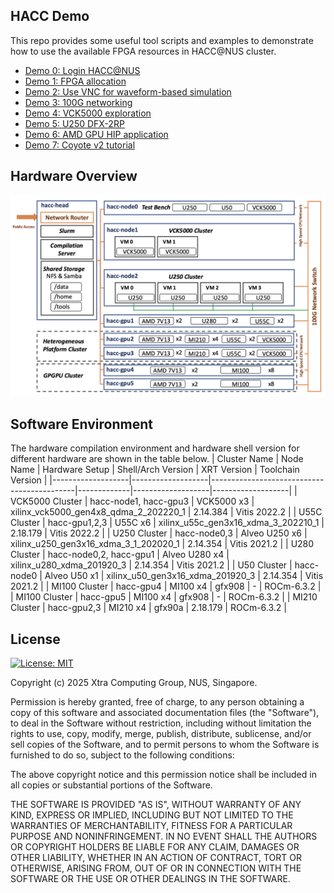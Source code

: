 ## HACC Demo

This repo provides some useful tool scripts and examples to demonstrate how to use the available FPGA resources in HACC@NUS cluster.




- [Demo 0: Login HACC@NUS](doc/0-login.md)
- [Demo 1: FPGA allocation](doc/1-FPGA-allocation.md)
- [Demo 2: Use VNC for waveform-based simulation](doc/2-waveform-based-simulation.md)
- [Demo 3: 100G networking](doc/3-100G-network-interaction.md)
- [Demo 4: VCK5000 exploration](doc/4-VCK5000.md)
- [Demo 5: U250 DFX-2RP](doc/5-U250_DFX.md)
- [Demo 6: AMD GPU HIP application](doc/6-HIP.md)
- [Demo 7: Coyote v2 tutorial](doc/7-coyote.md)




## Hardware Overview

<img src="doc/hacc.png" alt="" width="750">



## Software Environment

The hardware compilation environment and hardware shell version for different hardware are shown in the table below. 
| Cluster Name | Node Name | Hardware Setup    | Shell/Arch Version                         | XRT Version | Toolchain Version |
|-------------------|-------------------|--------------------------------------------|-------------|-------------------|-------------------|
| VCK5000 Cluster | hacc-node1, hacc-gpu3 | VCK5000 x3 | xilinx_vck5000_gen4x8_qdma_2_202220_1 | 2.14.384   | Vitis 2022.2       |
| U55C Cluster | hacc-gpu1,2,3 | U55C x6 | xilinx_u55c_gen3x16_xdma_3_202210_1 | 2.18.179   | Vitis 2022.2       |
| U250 Cluster | hacc-node0,3 | Alveo U250 x6 | xilinx_u250_gen3x16_xdma_3_1_202020_1 | 2.14.354   | Vitis 2021.2       |
| U280 Cluster | hacc-node0,2, hacc-gpu1 | Alveo U280 x4 | xilinx_u280_xdma_201920_3 | 2.14.354   | Vitis 2021.2       |
| U50 Cluster  | hacc-node0 | Alveo U50 x1 | xilinx_u50_gen3x16_xdma_201920_3      | 2.14.354   | Vitis 2021.2       |
| MI100 Cluster | hacc-gpu4 | MI100 x4  | gfx908                                 | -           | ROCm-6.3.2         |
| MI100 Cluster | hacc-gpu5 | MI100 x4  | gfx908                                 | -           | ROCm-6.3.2         |
| MI210 Cluster | hacc-gpu2,3 | MI210 x4  | gfx90a                                 | 2.18.179         | ROCm-6.3.2         |


<!-- |Node Name |  Hardware | Shell/Arch Version | XRT Version | Toolchain Version|
|-------------------|----------------|--------------------|-------------|-------------------|
| hacc-gpu2 |VCK5000 | xilinx_vck5000_gen4x8_qdma_2_202220_1 | 2.14.384  | Vitis 2022.2 |
| hacc-gpu3 |VCK5000 | xilinx_vck5000_gen4x8_qdma_2_202220_1 | 2.14.384  | Vitis 2022.2 |
| hacc-gpu1 | U55C   | xilinx_u55c_gen3x16_xdma_3_202210_1 | 2.14.384   | Vitis 2022.2 |
| hacc-gpu2 | U55C   | xilinx_u55c_gen3x16_xdma_3_202210_1 | 2.14.384   | Vitis 2022.2 |
| hacc-gpu3 | U55C   | xilinx_u55c_gen3x16_xdma_3_202210_1 | 2.14.384   | Vitis 2022.2 |
|                  | U250 | xilinx_u250_gen3x16_xdma_4_1_202210_1 | 2.14.384   | Vitis 2022.2 |
|                  |MI210 | gfx90a  | -   | ROCm-5.4.2 |
| GPU Cluster | MI25    | gfx906  | -  | ROCm-5.4.2 |
|  | MI100    | gfx908  | -  | ROCm-5.4.2 |
| U250 Cluster  |  U250     | xilinx_u250_gen3x16_xdma_3_1_202020_1  | 2.14.354   | Vitis 2021.2 |
| U280 Cluster |  U280    | xilinx_u280_xdma_201920_3  | 2.14.354    | Vitis 2021.2 |
| VCK5000 Cluster  | VCK5000     | xilinx_vck5000_gen4x8_qdma_2_202220_1     |2.14.384   | Vitis 2022.2 |
| U50 Single Node |  U50   | xilinx_u50_gen3x16_xdma_201920_3  | 2.14.354    | Vitis 2021.2 | -->

## License

[![License: MIT](https://img.shields.io/badge/License-MIT-yellow.svg)](https://opensource.org/licenses/MIT)

Copyright (c) 2025 Xtra Computing Group, NUS, Singapore.

Permission is hereby granted, free of charge, to any person obtaining a copy
of this software and associated documentation files (the "Software"), to deal
in the Software without restriction, including without limitation the rights
to use, copy, modify, merge, publish, distribute, sublicense, and/or sell
copies of the Software, and to permit persons to whom the Software is
furnished to do so, subject to the following conditions:

The above copyright notice and this permission notice shall be included in all
copies or substantial portions of the Software.

THE SOFTWARE IS PROVIDED "AS IS", WITHOUT WARRANTY OF ANY KIND, EXPRESS OR
IMPLIED, INCLUDING BUT NOT LIMITED TO THE WARRANTIES OF MERCHANTABILITY,
FITNESS FOR A PARTICULAR PURPOSE AND NONINFRINGEMENT. IN NO EVENT SHALL THE
AUTHORS OR COPYRIGHT HOLDERS BE LIABLE FOR ANY CLAIM, DAMAGES OR OTHER
LIABILITY, WHETHER IN AN ACTION OF CONTRACT, TORT OR OTHERWISE, ARISING FROM,
OUT OF OR IN CONNECTION WITH THE SOFTWARE OR THE USE OR OTHER DEALINGS IN THE
SOFTWARE.